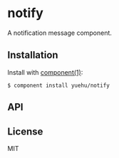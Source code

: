 
# notify

  A notification message component.

## Installation

  Install with [component(1)](http://component.io):

    $ component install yuehu/notify

## API



## License

  MIT
